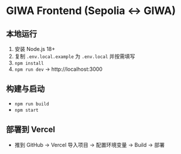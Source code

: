 # GIWA Frontend (Sepolia ↔ GIWA)

## 本地运行
1. 安装 Node.js 18+
2. 复制 `.env.local.example` 为 `.env.local` 并按需填写
3. `npm install`
4. `npm run dev`  →  http://localhost:3000

## 构建与启动
- `npm run build`
- `npm start`

## 部署到 Vercel
- 推到 GitHub → Vercel 导入项目 → 配置环境变量 → Build → 部署

